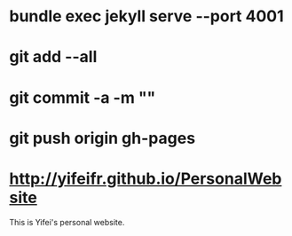 # bundle exec jekyll serve --port 4001
# git add --all
# git commit -a -m ""
# git push origin gh-pages
# http://yifeifr.github.io/PersonalWebsite

This is Yifei's personal website.
